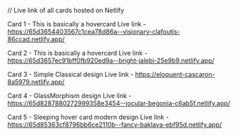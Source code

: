 // Live link of all cards hosted on Netlify

Card 1 - This is basically a hovercard 
 Live link - https://65d3654403567c1cea78d86a--visionary-clafoutis-86ccad.netlify.app/


Card 2 - This is basically a hovercard 
 Live link - https://65d3657ec91bff0fb920ed9a--bright-jalebi-25e9b9.netlify.app/
 

Card 3 - Simple Classical design
Live link - https://eloquent-cascaron-8a5979.netlify.app/



Card 4 - GlassMorphism design
Live link - https://65d8287880272999358e3454--jocular-begonia-c6ab5f.netlify.app/



Card 5 - Sleeping hover card modern design
Live link - https://65d85363cf8796bb6ce2110b--fancy-baklava-ebf95d.netlify.app/

